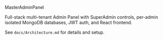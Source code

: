 MasterAdminPanel

Full-stack multi-tenant Admin Panel with SuperAdmin controls, per-admin isolated MongoDB databases, JWT auth, and React frontend.

See `docs/Architecture.md` for details and setup.

